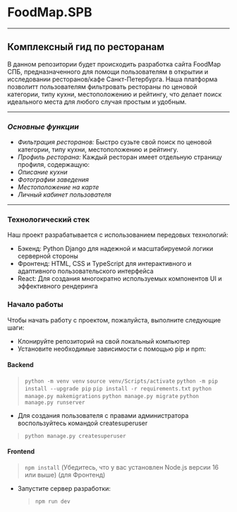 # FoodMap.SPB

---

## Комплексный гид по ресторанам

В данном репозитории будет происходить разработка сайта FoodMap СПБ, предназначенного для помощи пользователям в открытии и исследовании ресторанов/кафе Санкт-Петербурга. Наша платформа позволитт пользователям фильтровать рестораны по ценовой категории, типу кухни, местоположению и рейтингу, что делает поиск идеального места для любого случая простым и удобным.

---

### _Основные функции_

- _Фильтрация ресторанов:_ Быстро сузьте свой поиск по ценовой категории, типу кухни, местоположению и рейтингу.
- _Профиль ресторана:_ Каждый ресторан имеет отдельную страницу профиля, содержащую:
- _Описание кухни_
- _Фотографии заведения_
- _Местоположение на карте_
- _Личный кабинет пользователя_

---

### Технологический стек

Наш проект разрабатывается с использованием передовых технологий:

- Бэкенд: Python Django для надежной и масштабируемой логики серверной стороны
- Фронтенд: HTML, CSS и TypeScript для интерактивного и адаптивного пользовательского интерфейса
- React: Для создания многократно используемых компонентов UI и эффективного рендеринга

### Начало работы

Чтобы начать работу с проектом, пожалуйста, выполните следующие шаги:

- Клонируйте репозиторий на свой локальный компьютер
- Установите необходимые зависимости с помощью pip и npm:

#### Backend
  > `python -m venv venv`
  > `source venv/Scripts/activate`
  > `python -m pip install --upgrade pip`
  > `pip install -r requirements.txt`
  > `python manage.py makemigrations`
  > `python manage.py migrate`
  > `python manage.py runserver`

  - Для создания пользователя с правами администратора воспользуйтесь командой createsuperuser
  > `python manage.py createsuperuser`

#### Frontend
  > `npm install` (Убедитесь, что у вас установлен Node.js версии 16 или выше) (для Фронтенд)
- Запустите сервер разработки:
  > `npm run dev`
